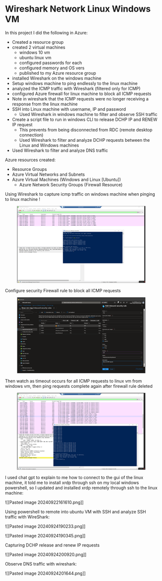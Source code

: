 # Wireshark Network Linux Windows VM

In this project I did the following in Azure:

* Created a resource group
* created 2 virtual machines
  * windows 10 vm
  * ubuntu linux vm
  * configured passwords for each
  * configured memory and OS vers
  * published to my Azure resource group
* installed Wireshark on the windows machine
* Setup windows machine to ping endlessly to the linux machine
* analyzed the ICMP traffic with Wireshark (filtered only for ICMP)
* configured Azure firewall for linux machine to block all ICMP requests
* Note in wireshark that the ICMP requests were no longer receiving a response from the linux machine
* SSH into Linux machine with username, IP and password
  * Used Wireshark in windows machine to filter and observe SSH traffic
* Create a script file to run in windows CLI to release DCHP IP and RENEW IP request
  * This prevents from being disconnected from RDC (remote desktop connection)
  * Used Wireshark to filter and analyze DCHP requests between the Linux and Windows machines
* Used Wireshark to filter and analyze DNS traffic

Azure resources created:

* Resource Groups
* Azure Virtual Networks and Subnets
* Azure Virtual Machines (Windows and Linux \[Ubuntu])
  * Azure Network Security Groups (Firewall Resource)

Using Wireshark to capture icmp traffic on windows machine when pinging to linux machine !

<figure><img src="../../.gitbook/assets/image (2) (1).png" alt=""><figcaption></figcaption></figure>

Configure security Firewall rule to block all ICMP requests&#x20;

<figure><img src="../../.gitbook/assets/image (4).png" alt=""><figcaption></figcaption></figure>

Then watch as timeout occurs for all ICMP requests to linux vm from windows vm, then ping requests complete again after firewall rule deleted

<figure><img src="../../.gitbook/assets/image (3) (1).png" alt=""><figcaption></figcaption></figure>

I used chat gpt to explain to me how to connect to the gui of the linux machine, it told me to install xrdp through ssh on my local windows powershell, so I updated and installed xrdp remotely through ssh to the linux machine:

!\[\[Pasted image 20240922161610.png]]

Using powershell to remote into ubuntu VM with SSH and analyze SSH traffic with WireShark:

!\[\[Pasted image 20240924190233.png]]

!\[\[Pasted image 20240924190345.png]]

Capturing DCHP release and renew IP requests

!\[\[Pasted image 20240924200920.png]]

Observe DNS traffic with wireshark:

!\[\[Pasted image 20240924201644.png]]
